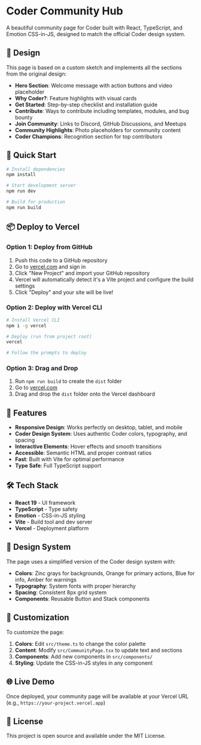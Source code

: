 # Coder Community Hub

A beautiful community page for Coder built with React, TypeScript, and Emotion CSS-in-JS, designed to match the official Coder design system.

## 🎨 Design

This page is based on a custom sketch and implements all the sections from the original design:

- **Hero Section**: Welcome message with action buttons and video placeholder
- **Why Coder?**: Feature highlights with visual cards
- **Get Started**: Step-by-step checklist and installation guide
- **Contribute**: Ways to contribute including templates, modules, and bug bounty
- **Join Community**: Links to Discord, GitHub Discussions, and Meetups
- **Community Highlights**: Photo placeholders for community content
- **Coder Champions**: Recognition section for top contributors

## 🚀 Quick Start

```bash
# Install dependencies
npm install

# Start development server
npm run dev

# Build for production
npm run build
```

## 📦 Deploy to Vercel

### Option 1: Deploy from GitHub

1. Push this code to a GitHub repository
2. Go to [vercel.com](https://vercel.com) and sign in
3. Click "New Project" and import your GitHub repository
4. Vercel will automatically detect it's a Vite project and configure the build settings
5. Click "Deploy" and your site will be live!

### Option 2: Deploy with Vercel CLI

```bash
# Install Vercel CLI
npm i -g vercel

# Deploy (run from project root)
vercel

# Follow the prompts to deploy
```

### Option 3: Drag and Drop

1. Run `npm run build` to create the `dist` folder
2. Go to [vercel.com](https://vercel.com)
3. Drag and drop the `dist` folder onto the Vercel dashboard

## 🎯 Features

- **Responsive Design**: Works perfectly on desktop, tablet, and mobile
- **Coder Design System**: Uses authentic Coder colors, typography, and spacing
- **Interactive Elements**: Hover effects and smooth transitions
- **Accessible**: Semantic HTML and proper contrast ratios
- **Fast**: Built with Vite for optimal performance
- **Type Safe**: Full TypeScript support

## 🛠 Tech Stack

- **React 19** - UI framework
- **TypeScript** - Type safety
- **Emotion** - CSS-in-JS styling
- **Vite** - Build tool and dev server
- **Vercel** - Deployment platform

## 🎨 Design System

The page uses a simplified version of the Coder design system with:

- **Colors**: Zinc grays for backgrounds, Orange for primary actions, Blue for info, Amber for warnings
- **Typography**: System fonts with proper hierarchy
- **Spacing**: Consistent 8px grid system
- **Components**: Reusable Button and Stack components

## 📝 Customization

To customize the page:

1. **Colors**: Edit `src/theme.ts` to change the color palette
2. **Content**: Modify `src/CommunityPage.tsx` to update text and sections
3. **Components**: Add new components in `src/components/`
4. **Styling**: Update the CSS-in-JS styles in any component

## 🌐 Live Demo

Once deployed, your community page will be available at your Vercel URL (e.g., `https://your-project.vercel.app`)

## 📄 License

This project is open source and available under the MIT License.